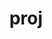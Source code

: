 ---
title: "proj"
layout: cache
categories: [package, develop]
meta: {"compilers": ["apple-clang@16.0.0", "gcc@11.1.0", "gcc@11.4.0", "gcc@13.2.0", "msvc@19.39.33523"], "num_specs": 48, "num_specs_by_stack": {"data-vis-sdk": 18, "e4s": 15, "e4s-rocm-external": 5, "ml-darwin-aarch64-mps": 2, "ml-linux-aarch64-cpu": 5, "ml-linux-aarch64-cuda": 5, "ml-linux-x86_64-cpu": 5, "ml-linux-x86_64-cuda": 5, "root": 48, "windows-vis": 3}, "oss": ["sequoia", "ubuntu20.04", "ubuntu22.04", "ubuntu24.04", "windows10.0.20348"], "platforms": ["darwin", "linux", "windows"], "stacks": ["data-vis-sdk", "e4s", "e4s-rocm-external", "ml-darwin-aarch64-mps", "ml-linux-aarch64-cpu", "ml-linux-aarch64-cuda", "ml-linux-x86_64-cpu", "ml-linux-x86_64-cuda", "root", "windows-vis"], "targets": ["aarch64", "x86_64", "x86_64_v3"], "versions": ["8.1.0", "9.4.1"]}
spec_details: [{"compiler": "gcc@11.1.0", "hash": "356v3bp6x74crim6bx2zjs5owewy623i", "os": "ubuntu20.04", "platform": "linux", "size": "-", "stacks": ["data-vis-sdk", "root"], "target": "x86_64_v3", "variants": ["build_system=cmake", "build_type=Release", "+curl", "generator=make", "~ipo", "patches:=8d85a64,dc620ff", "~pic", "+shared", "+tiff"], "versions": ["8.1.0"]}, {"compiler": "gcc@13.2.0", "hash": "3fhlgdtli255p56qqbwuztfwzxuxkvb7", "os": "ubuntu24.04", "platform": "linux", "size": "-", "stacks": ["ml-linux-x86_64-cpu", "ml-linux-x86_64-cuda", "root"], "target": "x86_64_v3", "variants": ["build_system=cmake", "build_type=Release", "+curl", "generator=make", "~ipo", "~pic", "+shared", "+tiff"], "versions": ["9.4.1"]}, {"compiler": "gcc@11.1.0", "hash": "3mckiwbbzvpmyz2aedmttfxhkztzfxuc", "os": "ubuntu20.04", "platform": "linux", "size": "-", "stacks": ["data-vis-sdk", "root"], "target": "x86_64_v3", "variants": ["build_system=cmake", "build_type=Release", "+curl", "generator=make", "~ipo", "~pic", "+shared", "+tiff"], "versions": ["9.4.1"]}, {"compiler": "gcc@11.4.0", "hash": "4566x3capa6fazpskgeiei3f6z4igoq5", "os": "ubuntu22.04", "platform": "linux", "size": "-", "stacks": ["e4s", "root"], "target": "x86_64_v3", "variants": ["build_system=cmake", "build_type=Release", "+curl", "generator=make", "~ipo", "~pic", "+shared", "+tiff"], "versions": ["9.4.1"]}, {"compiler": "gcc@11.1.0", "hash": "45gtgg3n4ihlfmapn4eb23p4q2efchgc", "os": "ubuntu20.04", "platform": "linux", "size": "-", "stacks": ["data-vis-sdk", "root"], "target": "x86_64_v3", "variants": ["build_system=cmake", "build_type=Release", "+curl", "generator=make", "~ipo", "~pic", "+shared", "+tiff"], "versions": ["9.4.1"]}, {"compiler": "gcc@11.4.0", "hash": "4fwrt46bvtcg5qrp3sp5fejntdgkduot", "os": "ubuntu22.04", "platform": "linux", "size": "-", "stacks": ["e4s", "root"], "target": "x86_64_v3", "variants": ["build_system=cmake", "build_type=Release", "+curl", "generator=make", "~ipo", "~pic", "+shared", "+tiff"], "versions": ["9.4.1"]}, {"compiler": "gcc@13.2.0", "hash": "4ou2ovlj4jd3zcwzkw4fahsrxywoo5fe", "os": "ubuntu24.04", "platform": "linux", "size": "-", "stacks": ["ml-linux-x86_64-cpu", "ml-linux-x86_64-cuda", "root"], "target": "x86_64_v3", "variants": ["build_system=cmake", "build_type=Release", "+curl", "generator=make", "~ipo", "~pic", "+shared", "+tiff"], "versions": ["9.4.1"]}, {"compiler": "gcc@13.2.0", "hash": "4x6snl27rbhypqskbyavki45j6movmqj", "os": "ubuntu24.04", "platform": "linux", "size": "-", "stacks": ["ml-linux-aarch64-cpu", "ml-linux-aarch64-cuda", "root"], "target": "aarch64", "variants": ["build_system=cmake", "build_type=Release", "+curl", "generator=make", "~ipo", "~pic", "+shared", "+tiff"], "versions": ["9.4.1"]}, {"compiler": "gcc@11.4.0", "hash": "4xknzsx6h6bbjii2hs7yfqtvuihvkzr2", "os": "ubuntu22.04", "platform": "linux", "size": "-", "stacks": ["e4s", "root"], "target": "x86_64_v3", "variants": ["build_system=cmake", "build_type=Release", "+curl", "generator=make", "~ipo", "~pic", "+shared", "+tiff"], "versions": ["9.4.1"]}, {"compiler": "gcc@11.4.0", "hash": "4xwj57zlfzvj32qadpik5pt3al42byyy", "os": "ubuntu22.04", "platform": "linux", "size": "-", "stacks": ["e4s", "e4s-rocm-external", "root"], "target": "x86_64_v3", "variants": ["build_system=cmake", "build_type=Release", "+curl", "generator=make", "~ipo", "patches:=8d85a64,dc620ff", "~pic", "+shared", "+tiff"], "versions": ["8.1.0"]}, {"compiler": "gcc@11.4.0", "hash": "64gq544xm43vwpqypubkh6bwvecxhhcd", "os": "ubuntu22.04", "platform": "linux", "size": "-", "stacks": ["e4s", "root"], "target": "x86_64_v3", "variants": ["build_system=cmake", "build_type=Release", "+curl", "generator=make", "~ipo", "~pic", "+shared", "+tiff"], "versions": ["9.4.1"]}, {"compiler": "gcc@13.2.0", "hash": "7jfhu3rja2v3woqzg6kvfvoxpwd3drpf", "os": "ubuntu24.04", "platform": "linux", "size": "-", "stacks": ["ml-linux-x86_64-cpu", "ml-linux-x86_64-cuda", "root"], "target": "x86_64_v3", "variants": ["build_system=cmake", "build_type=Release", "+curl", "generator=make", "~ipo", "~pic", "+shared", "+tiff"], "versions": ["9.4.1"]}, {"compiler": "gcc@13.2.0", "hash": "7n7plpkgn5k5wjwbvfum5simqejlygcm", "os": "ubuntu24.04", "platform": "linux", "size": "-", "stacks": ["ml-linux-aarch64-cpu", "ml-linux-aarch64-cuda", "root"], "target": "aarch64", "variants": ["build_system=cmake", "build_type=Release", "+curl", "generator=make", "~ipo", "~pic", "+shared", "+tiff"], "versions": ["9.4.1"]}, {"compiler": "gcc@13.2.0", "hash": "7rjkfqepz2w3vnw4fisdu53wf7rp32jz", "os": "ubuntu24.04", "platform": "linux", "size": "-", "stacks": ["ml-linux-aarch64-cpu", "ml-linux-aarch64-cuda", "root"], "target": "aarch64", "variants": ["build_system=cmake", "build_type=Release", "+curl", "generator=make", "~ipo", "~pic", "+shared", "+tiff"], "versions": ["9.4.1"]}, {"compiler": "gcc@13.2.0", "hash": "7vgfrdx4vfxewd7rwhttrk422e4usyau", "os": "ubuntu24.04", "platform": "linux", "size": "-", "stacks": ["ml-linux-x86_64-cpu", "ml-linux-x86_64-cuda", "root"], "target": "x86_64_v3", "variants": ["build_system=cmake", "build_type=Release", "+curl", "generator=make", "~ipo", "~pic", "+shared", "+tiff"], "versions": ["9.4.1"]}, {"compiler": "apple-clang@16.0.0", "hash": "a7yd52xklrdmhx4uz4sldedfr5vwq4is", "os": "sequoia", "platform": "darwin", "size": "-", "stacks": ["ml-darwin-aarch64-mps", "root"], "target": "aarch64", "variants": ["build_system=cmake", "build_type=Release", "+curl", "generator=make", "~ipo", "~pic", "+shared", "+tiff"], "versions": ["9.4.1"]}, {"compiler": "gcc@11.1.0", "hash": "asyysruw4co7lk5wrje7bcjcnpdpywdt", "os": "ubuntu20.04", "platform": "linux", "size": "-", "stacks": ["data-vis-sdk", "root"], "target": "x86_64_v3", "variants": ["build_system=cmake", "build_type=Release", "+curl", "generator=make", "~ipo", "patches:=8d85a64,dc620ff", "~pic", "+shared", "+tiff"], "versions": ["8.1.0"]}, {"compiler": "gcc@11.1.0", "hash": "b6am7zl5oa5gqd2t4dloshbqgb5fxzgj", "os": "ubuntu20.04", "platform": "linux", "size": "-", "stacks": ["data-vis-sdk", "root"], "target": "x86_64_v3", "variants": ["build_system=cmake", "build_type=Release", "+curl", "generator=make", "~ipo", "~pic", "+shared", "+tiff"], "versions": ["9.4.1"]}, {"compiler": "gcc@11.4.0", "hash": "bafd3del7mxyyzeuide2fbs6wgfbgkid", "os": "ubuntu22.04", "platform": "linux", "size": "-", "stacks": ["e4s", "e4s-rocm-external", "root"], "target": "x86_64_v3", "variants": ["build_system=cmake", "build_type=Release", "+curl", "generator=make", "~ipo", "patches:=8d85a64,dc620ff", "~pic", "+shared", "+tiff"], "versions": ["8.1.0"]}, {"compiler": "gcc@11.1.0", "hash": "bisr5jdfcb7fq7v53akyznszmaza6yqn", "os": "ubuntu20.04", "platform": "linux", "size": "-", "stacks": ["data-vis-sdk", "root"], "target": "x86_64_v3", "variants": ["build_system=cmake", "build_type=Release", "+curl", "generator=make", "~ipo", "patches:=8d85a64,dc620ff", "~pic", "+shared", "+tiff"], "versions": ["8.1.0"]}, {"compiler": "gcc@11.4.0", "hash": "c4fatkschf7tl7bmciolqy7jh2mrgyib", "os": "ubuntu22.04", "platform": "linux", "size": "-", "stacks": ["e4s", "e4s-rocm-external", "root"], "target": "x86_64_v3", "variants": ["build_system=cmake", "build_type=Release", "+curl", "generator=make", "~ipo", "patches:=8d85a64,dc620ff", "~pic", "+shared", "+tiff"], "versions": ["8.1.0"]}, {"compiler": "gcc@11.1.0", "hash": "ehq5avkne2i2gwwtq5qnr6tgnqbe3hga", "os": "ubuntu20.04", "platform": "linux", "size": "-", "stacks": ["data-vis-sdk", "root"], "target": "x86_64_v3", "variants": ["build_system=cmake", "build_type=Release", "+curl", "generator=make", "~ipo", "patches:=8d85a64,dc620ff", "~pic", "+shared", "+tiff"], "versions": ["8.1.0"]}, {"compiler": "gcc@11.4.0", "hash": "gx4ucmwtpoq6fua6geyuf64xgi2oxy3s", "os": "ubuntu22.04", "platform": "linux", "size": "-", "stacks": ["e4s", "e4s-rocm-external", "root"], "target": "x86_64_v3", "variants": ["build_system=cmake", "build_type=Release", "+curl", "generator=make", "~ipo", "patches:=8d85a64,dc620ff", "~pic", "+shared", "+tiff"], "versions": ["8.1.0"]}, {"compiler": "gcc@11.1.0", "hash": "hgnfmmcq6dtzhyk2paov6p6walbdbd3s", "os": "ubuntu20.04", "platform": "linux", "size": "-", "stacks": ["data-vis-sdk", "root"], "target": "x86_64_v3", "variants": ["build_system=cmake", "build_type=Release", "+curl", "generator=make", "~ipo", "~pic", "+shared", "+tiff"], "versions": ["9.4.1"]}, {"compiler": "gcc@11.1.0", "hash": "hmza5zxqjmzri6stiqbgmunssxq3c2hn", "os": "ubuntu20.04", "platform": "linux", "size": "-", "stacks": ["data-vis-sdk", "root"], "target": "x86_64_v3", "variants": ["build_system=cmake", "build_type=Release", "+curl", "generator=make", "~ipo", "patches:=8d85a64,dc620ff", "~pic", "+shared", "+tiff"], "versions": ["8.1.0"]}, {"compiler": "gcc@13.2.0", "hash": "ifhyou5rtbp5wqb7rejxla52oak666ku", "os": "ubuntu24.04", "platform": "linux", "size": "-", "stacks": ["ml-linux-x86_64-cpu", "ml-linux-x86_64-cuda", "root"], "target": "x86_64_v3", "variants": ["build_system=cmake", "build_type=Release", "+curl", "generator=make", "~ipo", "~pic", "+shared", "+tiff"], "versions": ["9.4.1"]}, {"compiler": "gcc@13.2.0", "hash": "iwyrx3vlctkesda257nwb5en2r3ib3up", "os": "ubuntu24.04", "platform": "linux", "size": "-", "stacks": ["ml-linux-aarch64-cpu", "ml-linux-aarch64-cuda", "root"], "target": "aarch64", "variants": ["build_system=cmake", "build_type=Release", "+curl", "generator=make", "~ipo", "~pic", "+shared", "+tiff"], "versions": ["9.4.1"]}, {"compiler": "gcc@11.1.0", "hash": "l7hcphrn5sd47zxyritv7lnb2uuktvyj", "os": "ubuntu20.04", "platform": "linux", "size": "-", "stacks": ["data-vis-sdk", "root"], "target": "x86_64_v3", "variants": ["build_system=cmake", "build_type=Release", "+curl", "generator=make", "~ipo", "~pic", "+shared", "+tiff"], "versions": ["9.4.1"]}, {"compiler": "gcc@11.1.0", "hash": "lflywwik656zw74bw25bs2pnqzcz4ffj", "os": "ubuntu20.04", "platform": "linux", "size": "-", "stacks": ["data-vis-sdk", "root"], "target": "x86_64_v3", "variants": ["build_system=cmake", "build_type=Release", "+curl", "generator=make", "~ipo", "~pic", "+shared", "+tiff"], "versions": ["9.4.1"]}, {"compiler": "msvc@19.39.33523", "hash": "mg46wakanynuraiczgr2e2gu7y2bxcxd", "os": "windows10.0.20348", "platform": "windows", "size": "-", "stacks": ["root", "windows-vis"], "target": "x86_64", "variants": ["build_system=cmake", "build_type=Release", "~curl", "generator=ninja", "~ipo", "~pic", "+shared", "+tiff"], "versions": ["9.4.1"]}, {"compiler": "gcc@11.1.0", "hash": "nmpy2u44q62fsdm62g4juvujwpefmh7y", "os": "ubuntu20.04", "platform": "linux", "size": "-", "stacks": ["data-vis-sdk", "root"], "target": "x86_64_v3", "variants": ["build_system=cmake", "build_type=Release", "+curl", "generator=make", "~ipo", "~pic", "+shared", "+tiff"], "versions": ["9.4.1"]}, {"compiler": "gcc@11.4.0", "hash": "o5vbg76drchrhgaxlfia5tqx73bdts27", "os": "ubuntu22.04", "platform": "linux", "size": "-", "stacks": ["e4s", "root"], "target": "x86_64_v3", "variants": ["build_system=cmake", "build_type=Release", "+curl", "generator=make", "~ipo", "~pic", "+shared", "+tiff"], "versions": ["9.4.1"]}, {"compiler": "gcc@11.4.0", "hash": "oqslggvueoitc6olknl5bttnn3uo6et2", "os": "ubuntu22.04", "platform": "linux", "size": "-", "stacks": ["e4s", "root"], "target": "x86_64_v3", "variants": ["build_system=cmake", "build_type=Release", "+curl", "generator=make", "~ipo", "~pic", "+shared", "+tiff"], "versions": ["9.4.1"]}, {"compiler": "gcc@11.1.0", "hash": "ovohjrjwp3bcxqsf3avj4mbjpxpsalx6", "os": "ubuntu20.04", "platform": "linux", "size": "-", "stacks": ["data-vis-sdk", "root"], "target": "x86_64_v3", "variants": ["build_system=cmake", "build_type=Release", "+curl", "generator=make", "~ipo", "~pic", "+shared", "+tiff"], "versions": ["9.4.1"]}, {"compiler": "gcc@11.4.0", "hash": "pnll5vkgsl72tbgs3ormkn4ftrljtvhv", "os": "ubuntu22.04", "platform": "linux", "size": "-", "stacks": ["e4s", "root"], "target": "x86_64_v3", "variants": ["build_system=cmake", "build_type=Release", "+curl", "generator=make", "~ipo", "~pic", "+shared", "+tiff"], "versions": ["9.4.1"]}, {"compiler": "gcc@11.4.0", "hash": "pqiv4bofzjzdaegmmlozcjjwe7qryfok", "os": "ubuntu22.04", "platform": "linux", "size": "-", "stacks": ["e4s", "e4s-rocm-external", "root"], "target": "x86_64_v3", "variants": ["build_system=cmake", "build_type=Release", "+curl", "generator=make", "~ipo", "patches:=8d85a64,dc620ff", "~pic", "+shared", "+tiff"], "versions": ["8.1.0"]}, {"compiler": "gcc@11.1.0", "hash": "q732py5fossry4bp256egi37ewc7oz3e", "os": "ubuntu20.04", "platform": "linux", "size": "-", "stacks": ["data-vis-sdk", "root"], "target": "x86_64_v3", "variants": ["build_system=cmake", "build_type=Release", "+curl", "generator=make", "~ipo", "~pic", "+shared", "+tiff"], "versions": ["9.4.1"]}, {"compiler": "msvc@19.39.33523", "hash": "qqij7h3nrxkp6tmhb547u32vhefiooyt", "os": "windows10.0.20348", "platform": "windows", "size": "-", "stacks": ["root", "windows-vis"], "target": "x86_64", "variants": ["build_system=cmake", "build_type=Release", "~curl", "generator=ninja", "~ipo", "~pic", "+shared", "+tiff"], "versions": ["9.4.1"]}, {"compiler": "gcc@11.1.0", "hash": "tibgsoush5bpx6dash52rniaegnab7us", "os": "ubuntu20.04", "platform": "linux", "size": "-", "stacks": ["data-vis-sdk", "root"], "target": "x86_64_v3", "variants": ["build_system=cmake", "build_type=Release", "+curl", "generator=make", "~ipo", "patches:=8d85a64,dc620ff", "~pic", "+shared", "+tiff"], "versions": ["8.1.0"]}, {"compiler": "gcc@11.1.0", "hash": "tmvyzp4b2bim2ra6hh22hhyn32xj33ct", "os": "ubuntu20.04", "platform": "linux", "size": "-", "stacks": ["data-vis-sdk", "root"], "target": "x86_64_v3", "variants": ["build_system=cmake", "build_type=Release", "+curl", "generator=make", "~ipo", "patches:=8d85a64,dc620ff", "~pic", "+shared", "+tiff"], "versions": ["8.1.0"]}, {"compiler": "apple-clang@16.0.0", "hash": "tnzozhymz5netj2q7nbjwoakbyo7nnri", "os": "sequoia", "platform": "darwin", "size": "-", "stacks": ["ml-darwin-aarch64-mps", "root"], "target": "aarch64", "variants": ["build_system=cmake", "build_type=Release", "+curl", "generator=make", "~ipo", "~pic", "+shared", "+tiff"], "versions": ["9.4.1"]}, {"compiler": "msvc@19.39.33523", "hash": "tx6iphmcvefycqobm3pfflj3wtoqbjfr", "os": "windows10.0.20348", "platform": "windows", "size": "-", "stacks": ["root", "windows-vis"], "target": "x86_64", "variants": ["build_system=cmake", "build_type=Release", "~curl", "generator=ninja", "~ipo", "~pic", "+shared", "+tiff"], "versions": ["9.4.1"]}, {"compiler": "gcc@13.2.0", "hash": "uuunpii4emo5xzv64soplzfaf37exy5o", "os": "ubuntu24.04", "platform": "linux", "size": "-", "stacks": ["ml-linux-aarch64-cpu", "ml-linux-aarch64-cuda", "root"], "target": "aarch64", "variants": ["build_system=cmake", "build_type=Release", "+curl", "generator=make", "~ipo", "~pic", "+shared", "+tiff"], "versions": ["9.4.1"]}, {"compiler": "gcc@11.4.0", "hash": "vviyieucemdl7d4xc4uvw2ovgdlqkjsp", "os": "ubuntu22.04", "platform": "linux", "size": "-", "stacks": ["e4s", "root"], "target": "x86_64_v3", "variants": ["build_system=cmake", "build_type=Release", "+curl", "generator=make", "~ipo", "~pic", "+shared", "+tiff"], "versions": ["9.4.1"]}, {"compiler": "gcc@11.1.0", "hash": "xsr62ymzw2rkg6uxf4kosivocdzxnek7", "os": "ubuntu20.04", "platform": "linux", "size": "-", "stacks": ["data-vis-sdk", "root"], "target": "x86_64_v3", "variants": ["build_system=cmake", "build_type=Release", "+curl", "generator=make", "~ipo", "patches:=8d85a64,dc620ff", "~pic", "+shared", "+tiff"], "versions": ["8.1.0"]}, {"compiler": "gcc@11.1.0", "hash": "xsvncvglqydnj6zgg4wq6p32yzo6nlfo", "os": "ubuntu20.04", "platform": "linux", "size": "-", "stacks": ["data-vis-sdk", "root"], "target": "x86_64_v3", "variants": ["build_system=cmake", "build_type=Release", "+curl", "generator=make", "~ipo", "patches:=8d85a64,dc620ff", "~pic", "+shared", "+tiff"], "versions": ["8.1.0"]}, {"compiler": "gcc@11.4.0", "hash": "zi36v2edo6553koinjm2pkxxjzxlkbi3", "os": "ubuntu22.04", "platform": "linux", "size": "-", "stacks": ["e4s", "root"], "target": "x86_64_v3", "variants": ["build_system=cmake", "build_type=Release", "+curl", "generator=make", "~ipo", "~pic", "+shared", "+tiff"], "versions": ["9.4.1"]}, {"compiler": "gcc@11.4.0", "hash": "zuwchnlvoiatgwe3lixtqtgcjcsqu335", "os": "ubuntu22.04", "platform": "linux", "size": "-", "stacks": ["e4s", "root"], "target": "x86_64_v3", "variants": ["build_system=cmake", "build_type=Release", "+curl", "generator=make", "~ipo", "~pic", "+shared", "+tiff"], "versions": ["9.4.1"]}]
---